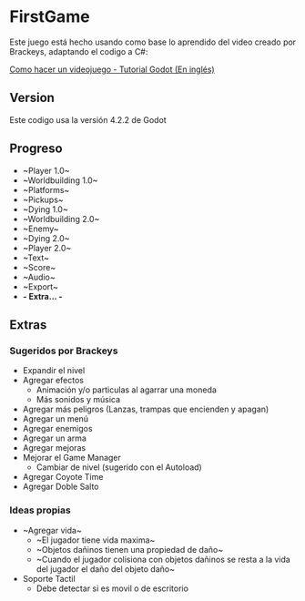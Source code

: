 # FirstGame

Este juego está hecho usando como base lo aprendido del video creado por Brackeys, adaptando el codigo a C#:

[Como hacer un videojuego - Tutorial Godot (En inglés)](https://youtu.be/LOhfqjmasi0?si=ZjDv9wAAfv5rCj6v)

## Version

Este codigo usa la versión 4.2.2 de Godot

## Progreso

- ~Player 1.0~
- ~Worldbuilding 1.0~
- ~Platforms~
- ~Pickups~
- ~Dying 1.0~
- ~Worldbuilding 2.0~
- ~Enemy~
- ~Dying 2.0~
- ~Player 2.0~
- ~Text~
- ~Score~
- ~Audio~
- ~Export~
- **- Extra... -**

## Extras

### Sugeridos por Brackeys

- Expandir el nivel
- Agregar efectos
  - Animación y/o particulas al agarrar una moneda
  - Más sonidos y música
- Agregar más peligros (Lanzas, trampas que encienden y apagan)
- Agregar un menú
- Agregar enemigos
- Agregar un arma
- Agregar mejoras
- Mejorar el Game Manager
  - Cambiar de nivel (sugerido con el Autoload)
- Agregar Coyote Time
- Agregar Doble Salto

### Ideas propias

- ~Agregar vida~
  - ~El jugador tiene vida maxima~
  - ~Objetos dañinos tienen una propiedad de daño~
  - ~Cuando el jugador colisiona con objetos dañinos se resta a la vida del jugador el daño del objeto daño~
- Soporte Tactil
  - Debe detectar si es movil o de escritorio
